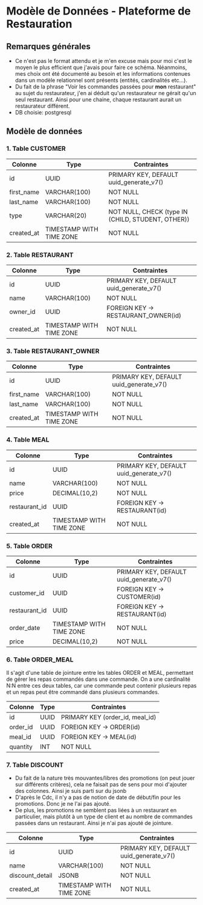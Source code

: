 # Modèle de Données - Plateforme de Restauration

## Remarques générales

- Ce n'est pas le format attendu et je m'en excuse mais pour moi c'est le moyen le plus efficient que j'avais pour faire ce schéma.
Néanmoins, mes choix ont été documenté au besoin et les informations contenues dans un modèle relationnel sont présents (entités, cardinalités etc...).
- Du fait de la phrase "Voir les commandes passées pour **mon** restaurant" au sujet du restaurateur, j'en ai déduit
qu'un restaurateur ne gérait qu'un seul restaurant. Ainsi pour une chaine, chaque restaurant aurait un restaurateur différent.
- DB choisie: postgresql

## Modèle de données

### 1. Table CUSTOMER
| Colonne | Type | Contraintes |
|---------|------|------------|
| id | UUID | PRIMARY KEY, DEFAULT uuid_generate_v7() |
| first_name | VARCHAR(100) | NOT NULL |
| last_name | VARCHAR(100) | NOT NULL |
| type | VARCHAR(20) | NOT NULL, CHECK (type IN (CHILD, STUDENT, OTHER)) |
| created_at | TIMESTAMP WITH TIME ZONE | NOT NULL |

### 2. Table RESTAURANT
| Colonne | Type | Contraintes |
|---------|------|-------------|
| id | UUID | PRIMARY KEY, DEFAULT uuid_generate_v7() |
| name | VARCHAR(100) | NOT NULL |
| owner_id | UUID | FOREIGN KEY → RESTAURANT_OWNER(id) |
| created_at | TIMESTAMP WITH TIME ZONE | NOT NULL |

### 3. Table RESTAURANT_OWNER
| Colonne | Type | Contraintes |
|---------|------|-------------|
| id | UUID | PRIMARY KEY, DEFAULT uuid_generate_v7() |
| first_name | VARCHAR(100) | NOT NULL |
| last_name | VARCHAR(100) | NOT NULL |
| created_at | TIMESTAMP WITH TIME ZONE | NOT NULL |

### 4. Table MEAL
| Colonne | Type | Contraintes |
|---------|------|-------------|
| id | UUID | PRIMARY KEY, DEFAULT uuid_generate_v7() |
| name | VARCHAR(100) | NOT NULL |
| price | DECIMAL(10,2) | NOT NULL |
| restaurant_id | UUID | FOREIGN KEY → RESTAURANT(id) |
| created_at | TIMESTAMP WITH TIME ZONE | NOT NULL |

### 5. Table ORDER
| Colonne | Type | Contraintes |
|---------|------|-------------|
| id | UUID | PRIMARY KEY, DEFAULT uuid_generate_v7() |
| customer_id | UUID | FOREIGN KEY → CUSTOMER(id) |
| restaurant_id | UUID | FOREIGN KEY → RESTAURANT(id) |
| order_date | TIMESTAMP WITH TIME ZONE | NOT NULL |
| price | DECIMAL(10,2) | NOT NULL |

### 6. Table ORDER_MEAL

Il s'agit d'une table de jointure entre les tables ORDER et MEAL, permettant de gérer les repas commandés dans une commande.
On a une cardinalité N:N entre ces deux tables, car une commande peut contenir plusieurs repas et un repas peut être commandé dans plusieurs commandes.

| Colonne | Type | Contraintes |
|---------|------|-------------|
| id | UUID | PRIMARY KEY (order_id, meal_id) |
| order_id | UUID | FOREIGN KEY → ORDER(id) |
| meal_id | UUID | FOREIGN KEY → MEAL(id) |
| quantity | INT | NOT NULL |

### 7. Table DISCOUNT

- Du fait de la nature très mouvantes/libres des promotions (on peut jouer sur différents critères), cela ne faisait pas 
de sens pour moi d'ajouter des colonnes. Ainsi je suis parti sur du jsonb
- D'après le Cdc, il n'y a pas de notion de date de début/fin pour les promotions. Donc je ne l'ai pas ajouté.
- De plus, les promotions ne semblent pas liées à un restaurant en particulier, mais plutôt à un type de client et 
au nombre de commandes passées dans un restaurant. Ainsi je n'ai pas ajouté de jointure.

| Colonne | Type | Contraintes |
|---------|------|-------------|
| id | UUID | PRIMARY KEY, DEFAULT uuid_generate_v7() |
| name | VARCHAR(100) | NOT NULL |
| discount_detail | JSONB | NOT NULL |
| created_at | TIMESTAMP WITH TIME ZONE | NOT NULL |

